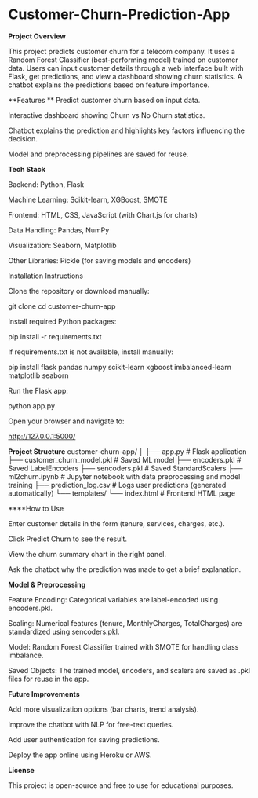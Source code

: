 # Customer-Churn-Prediction-App
**Project Overview**

This project predicts customer churn for a telecom company. It uses a Random Forest Classifier (best-performing model) trained on customer data. Users can input customer details through a web interface built with Flask, get predictions, and view a dashboard showing churn statistics. A chatbot explains the predictions based on feature importance.

**Features
**
Predict customer churn based on input data.

Interactive dashboard showing Churn vs No Churn statistics.

Chatbot explains the prediction and highlights key factors influencing the decision.

Model and preprocessing pipelines are saved for reuse.

**Tech Stack**

Backend: Python, Flask

Machine Learning: Scikit-learn, XGBoost, SMOTE

Frontend: HTML, CSS, JavaScript (with Chart.js for charts)

Data Handling: Pandas, NumPy

Visualization: Seaborn, Matplotlib

Other Libraries: Pickle (for saving models and encoders)

Installation Instructions

Clone the repository or download manually:

git clone <your-repo-url>
cd customer-churn-app


Install required Python packages:

pip install -r requirements.txt


If requirements.txt is not available, install manually:

pip install flask pandas numpy scikit-learn xgboost imbalanced-learn matplotlib seaborn


Run the Flask app:

python app.py


Open your browser and navigate to:

http://127.0.0.1:5000/

**Project Structure**
customer-churn-app/
│
├── app.py                   # Flask application
├── customer_churn_model.pkl # Saved ML model
├── encoders.pkl             # Saved LabelEncoders
├── sencoders.pkl            # Saved StandardScalers
├── ml2churn.ipynb           # Jupyter notebook with data preprocessing and model training
├── prediction_log.csv       # Logs user predictions (generated automatically)
└── templates/
    └── index.html           # Frontend HTML page

****How to Use

Enter customer details in the form (tenure, services, charges, etc.).

Click Predict Churn to see the result.

View the churn summary chart in the right panel.

Ask the chatbot why the prediction was made to get a brief explanation.

**Model & Preprocessing**

Feature Encoding: Categorical variables are label-encoded using encoders.pkl.

Scaling: Numerical features (tenure, MonthlyCharges, TotalCharges) are standardized using sencoders.pkl.

Model: Random Forest Classifier trained with SMOTE for handling class imbalance.

Saved Objects: The trained model, encoders, and scalers are saved as .pkl files for reuse in the app.

**Future Improvements**

Add more visualization options (bar charts, trend analysis).

Improve the chatbot with NLP for free-text queries.

Add user authentication for saving predictions.

Deploy the app online using Heroku or AWS.

**License**

This project is open-source and free to use for educational purposes.
